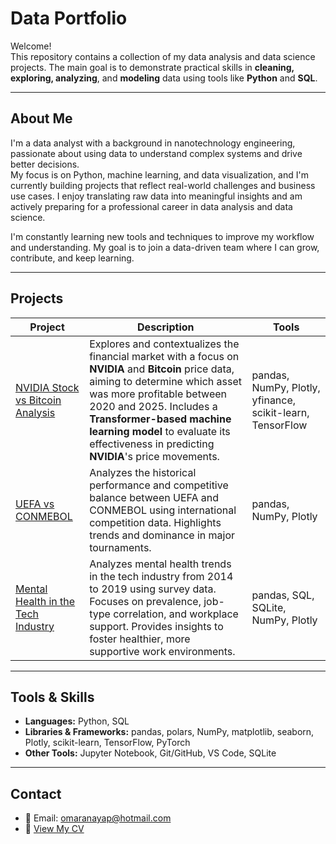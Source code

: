 # Data Portfolio

Welcome!  
This repository contains a collection of my data analysis and data science projects. The main goal is to demonstrate practical skills in **cleaning, exploring, analyzing**, and **modeling** data using tools like **Python** and **SQL**.

---

## About Me 

I'm a data analyst with a background in nanotechnology engineering, passionate about using data to understand complex systems and drive better decisions.  
My focus is on Python, machine learning, and data visualization, and I'm currently building projects that reflect real-world challenges and business use cases. I enjoy translating raw data into meaningful insights and am actively preparing for a professional career in data analysis and data science.

I'm constantly learning new tools and techniques to improve my workflow and understanding. My goal is to join a data-driven team where I can grow, contribute, and keep learning.

---

## Projects

| Project | Description | Tools |
|---------|-------------|-------|
| [NVIDIA Stock vs Bitcoin Analysis](Projects/Nvidia_analysis/Nvidia_analisis.ipynb) | Explores and contextualizes the financial market with a focus on **NVIDIA** and **Bitcoin** price data, aiming to determine which asset was more profitable between 2020 and 2025. Includes a **Transformer-based machine learning model** to evaluate its effectiveness in predicting **NVIDIA**'s price movements. | pandas, NumPy, Plotly, yfinance, scikit-learn, TensorFlow |
| [UEFA vs CONMEBOL](Projects/Fifa_analisis/Fifa_analisis.ipynb) | Analyzes the historical performance and competitive balance between UEFA and CONMEBOL using international competition data. Highlights trends and dominance in major tournaments. | pandas, NumPy, Plotly|
| [Mental Health in the Tech Industry](Projects/Mental_tech/Mental_tech.ipynb) | Analyzes mental health trends in the tech industry from 2014 to 2019 using survey data. Focuses on prevalence, job-type correlation, and workplace support. Provides insights to foster healthier, more supportive work environments. |pandas, SQL, SQLite, NumPy, Plotly|

---

## Tools & Skills

- **Languages:** Python, SQL  
- **Libraries & Frameworks:** pandas, polars, NumPy, matplotlib, seaborn, Plotly, scikit-learn, TensorFlow, PyTorch  
- **Other Tools:** Jupyter Notebook, Git/GitHub, VS Code, SQLite  

---

## Contact

- 📧 Email: omaranayap@hotmail.com  
- 📄 [View My CV](CV.pdf)

